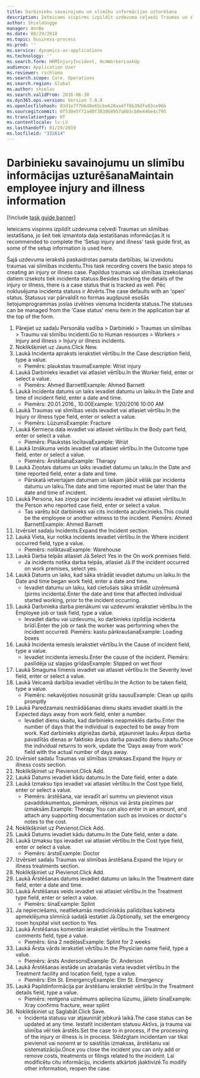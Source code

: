 ```yaml
---
title: Darbinieku savainojumu un slimību informācijas uzturēšana
description: Ieteicams vispirms izpildīt uzdevuma ceļvedi Traumas un slimības iestatīšana, jo šeit tiek izmantota daļa iestatīšanas informācijas.
author: ShielaSogge
manager: AnnBe
ms.date: 08/29/2018
ms.topic: business-process
ms.prod: ''
ms.service: dynamics-ax-applications
ms.technology: ''
ms.search.form: HRMInjuryIncident, HcmWorkerLookUp
audience: Application User
ms.reviewer: rschloma
ms.search.scope: Core, Operations
ms.search.region: Global
ms.author: shielas
ms.search.validFrom: 2016-06-30
ms.dyn365.ops.version: Version 7.0.0
ms.openlocfilehash: 03d1e7f7b648e65cbe628aa4ff8b39dfa03ce96b
ms.sourcegitcommit: 0f530e5f72a40f383868957a6b5cb0e446e4c795
ms.translationtype: HT
ms.contentlocale: lv-LV
ms.lasthandoff: 01/29/2019
ms.locfileid: "332614"
---
```

# <a name="maintain-employee-injury-and-illness-information"></a><span data-ttu-id="a0261-103">Darbinieku savainojumu un slimību informācijas uzturēšana</span><span class="sxs-lookup"><span data-stu-id="a0261-103">Maintain employee injury and illness information</span></span>

[!include [task guide banner](../../includes/task-guide-banner.md)]

<span data-ttu-id="a0261-104">Ieteicams vispirms izpildīt uzdevuma ceļvedi Traumas un slimības iestatīšana, jo šeit tiek izmantota daļa iestatīšanas informācijas.</span><span class="sxs-lookup"><span data-stu-id="a0261-104">It is recommended to complete the 'Setup injury and illness' task guide first, as some of the setup information is used here.</span></span> 



<span data-ttu-id="a0261-105">Šajā uzdevuma ierakstā paskaidrotas pamata darbības, lai izveidotu traumas vai slimības incidentu.</span><span class="sxs-lookup"><span data-stu-id="a0261-105">This task recording covers the basic steps to creating an injury or illness case.</span></span> <span data-ttu-id="a0261-106">Papildus traumas vai slimības izsekošanas datiem izsekots tiek incidenta statuss.</span><span class="sxs-lookup"><span data-stu-id="a0261-106">Besides tracking the details of the injury or illness, there is a case status that is tracked as well.</span></span>  <span data-ttu-id="a0261-107">Pēc noklusējuma incidenta statuss ir Atvērts.</span><span class="sxs-lookup"><span data-stu-id="a0261-107">The case defaults with an 'open' status.</span></span>  <span data-ttu-id="a0261-108">Statusus var pārvaldīt no formas augšpusē esošās lietojumprogrammas joslas izvēlnes vienuma Incidenta statuss.</span><span class="sxs-lookup"><span data-stu-id="a0261-108">The statuses can be managed from the 'Case status' menu item in the application bar at the top of the form.</span></span>

1. <span data-ttu-id="a0261-109">Pārejiet uz sadaļu Personāla vadība > Darbinieki > Traumas un slimības > Traumu vai slimību incidenti.</span><span class="sxs-lookup"><span data-stu-id="a0261-109">Go to Human resources > Workers > Injury and illness > Injury or illness incidents.</span></span>
2. <span data-ttu-id="a0261-110">Noklikšķiniet uz Jauns.</span><span class="sxs-lookup"><span data-stu-id="a0261-110">Click New.</span></span>
3. <span data-ttu-id="a0261-111">Laukā Incidenta apraksts ierakstiet vērtību.</span><span class="sxs-lookup"><span data-stu-id="a0261-111">In the Case description field, type a value.</span></span>
    * <span data-ttu-id="a0261-112">Piemērs: plaukstas trauma</span><span class="sxs-lookup"><span data-stu-id="a0261-112">Example:  Wrist injury</span></span>  
4. <span data-ttu-id="a0261-113">Laukā Darbinieks ievadiet vai atlasiet vērtību.</span><span class="sxs-lookup"><span data-stu-id="a0261-113">In the Worker field, enter or select a value.</span></span>
    * <span data-ttu-id="a0261-114">Piemērs: Ahmed Barnett</span><span class="sxs-lookup"><span data-stu-id="a0261-114">Example: Ahmed Barnett</span></span>  
5. <span data-ttu-id="a0261-115">Laukā Incidenta datums un laiks ievadiet datumu un laiku.</span><span class="sxs-lookup"><span data-stu-id="a0261-115">In the Date and time of incident field, enter a date and time.</span></span>
    * <span data-ttu-id="a0261-116">Piemērs: 20.01.2016., 10.00</span><span class="sxs-lookup"><span data-stu-id="a0261-116">Example:  1/20/2016 10:00 AM</span></span>  
6. <span data-ttu-id="a0261-117">Laukā Traumas vai slimības veids ievadiet vai atlasiet vērtību.</span><span class="sxs-lookup"><span data-stu-id="a0261-117">In the Injury or illness type field, enter or select a value.</span></span>
    * <span data-ttu-id="a0261-118">Piemērs: Lūzums</span><span class="sxs-lookup"><span data-stu-id="a0261-118">Example:  Fracture</span></span>  
7. <span data-ttu-id="a0261-119">Laukā Ķermeņa daļa ievadiet vai atlasiet vērtību.</span><span class="sxs-lookup"><span data-stu-id="a0261-119">In the Body part field, enter or select a value.</span></span>
    * <span data-ttu-id="a0261-120">Piemērs: Plaukstas locītava</span><span class="sxs-lookup"><span data-stu-id="a0261-120">Example:  Wrist</span></span>  
8. <span data-ttu-id="a0261-121">Laukā Iznākuma veids ievadiet vai atlasiet vērtību.</span><span class="sxs-lookup"><span data-stu-id="a0261-121">In the Outcome type field, enter or select a value.</span></span>
    * <span data-ttu-id="a0261-122">Piemērs: Ārstēšana</span><span class="sxs-lookup"><span data-stu-id="a0261-122">Example:  Therapy</span></span>  
9. <span data-ttu-id="a0261-123">Laukā Ziņotais datums un laiks ievadiet datumu un laiku.</span><span class="sxs-lookup"><span data-stu-id="a0261-123">In the Date and time reported field, enter a date and time.</span></span>
    * <span data-ttu-id="a0261-124">Pārskatā ietvertajam datumam un laikam jābūt vēlāk par incidenta datumu un laiku.</span><span class="sxs-lookup"><span data-stu-id="a0261-124">The date and time reported must be later than the date and time of incident.</span></span>  
10. <span data-ttu-id="a0261-125">Laukā Persona, kas ziņoja par incidentu ievadiet vai atlasiet vērtību.</span><span class="sxs-lookup"><span data-stu-id="a0261-125">In the Person who reported case field, enter or select a value.</span></span>
    * <span data-ttu-id="a0261-126">Tas varētu būt darbinieks vai cits incidenta aculiecinieks.</span><span class="sxs-lookup"><span data-stu-id="a0261-126">This could be the employee or another witness to the incident.</span></span>  <span data-ttu-id="a0261-127">Piemērs: Ahmed Barnett</span><span class="sxs-lookup"><span data-stu-id="a0261-127">Example: Ahmed Barnett</span></span>  
11. <span data-ttu-id="a0261-128">Izvērsiet sadaļu Incidents.</span><span class="sxs-lookup"><span data-stu-id="a0261-128">Expand the Incident section.</span></span>
12. <span data-ttu-id="a0261-129">Laukā Vieta, kur notika incidents ievadiet vērtību.</span><span class="sxs-lookup"><span data-stu-id="a0261-129">In the Where incident occurred field, type a value.</span></span>
    * <span data-ttu-id="a0261-130">Piemērs: noliktava</span><span class="sxs-lookup"><span data-stu-id="a0261-130">Example:  Warehouse</span></span>  
13. <span data-ttu-id="a0261-131">Laukā Darba telpās atlasiet Jā.</span><span class="sxs-lookup"><span data-stu-id="a0261-131">Select Yes in the On work premises field.</span></span>
    * <span data-ttu-id="a0261-132">Ja incidents notika darba telpās, atlasiet Jā.</span><span class="sxs-lookup"><span data-stu-id="a0261-132">If the incident occurred on work premises, select yes.</span></span>  
14. <span data-ttu-id="a0261-133">Laukā Datums un laiks, kad sāka strādāt ievadiet datumu un laiku.</span><span class="sxs-lookup"><span data-stu-id="a0261-133">In the Date and time began work field, enter a date and time.</span></span>
    * <span data-ttu-id="a0261-134">Ievadiet datumu un laiku, kad cietušais sāka strādāt uzņēmumā (pirms incidenta).</span><span class="sxs-lookup"><span data-stu-id="a0261-134">Enter the date and time that affected individual started working, prior to the incident occurring.</span></span>  
15. <span data-ttu-id="a0261-135">Laukā Darbinieka darba pienākumi vai uzdevumi ierakstiet vērtību.</span><span class="sxs-lookup"><span data-stu-id="a0261-135">In the Employee job or task field, type a value.</span></span>
    * <span data-ttu-id="a0261-136">Ievadiet darbu vai uzdevumu, ko darbinieks izpildīja incidenta brīdī.</span><span class="sxs-lookup"><span data-stu-id="a0261-136">Enter the job or task the worker was performing when the incident occurred.</span></span>  <span data-ttu-id="a0261-137">Piemērs: kastu pārkraušana</span><span class="sxs-lookup"><span data-stu-id="a0261-137">Example:  Loading boxes</span></span>  
16. <span data-ttu-id="a0261-138">Laukā Incidenta iemesls ierakstiet vērtību.</span><span class="sxs-lookup"><span data-stu-id="a0261-138">In the Cause of incident field, type a value.</span></span>
    * <span data-ttu-id="a0261-139">Ievadiet incidenta iemeslu.</span><span class="sxs-lookup"><span data-stu-id="a0261-139">Enter the cause of the incident.</span></span>  <span data-ttu-id="a0261-140">Piemērs: paslīdēja uz slapjas grīdas</span><span class="sxs-lookup"><span data-stu-id="a0261-140">Example:  Slipped on wet floor</span></span>  
17. <span data-ttu-id="a0261-141">Laukā Smaguma līmenis ievadiet vai atlasiet vērtību.</span><span class="sxs-lookup"><span data-stu-id="a0261-141">In the Severity level field, enter or select a value.</span></span>
18. <span data-ttu-id="a0261-142">Laukā Veicamā darbība ievadiet vērtību.</span><span class="sxs-lookup"><span data-stu-id="a0261-142">In the Action to be taken field, type a value.</span></span>
    * <span data-ttu-id="a0261-143">Piemērs: nekavējoties nosusināt grīdu sausu</span><span class="sxs-lookup"><span data-stu-id="a0261-143">Example:  Clean up spills promptly</span></span>  
19. <span data-ttu-id="a0261-144">Laukā Paredzamais nestrādāšanas dienu skaits ievadiet skaitli.</span><span class="sxs-lookup"><span data-stu-id="a0261-144">In the Expected days away from work field, enter a number.</span></span>
    * <span data-ttu-id="a0261-145">Ievadiet dienu skaitu, kad darbinieks neapmeklēs darbu.</span><span class="sxs-lookup"><span data-stu-id="a0261-145">Enter the number of days that the individual is expected to be away from work.</span></span>  <span data-ttu-id="a0261-146">Kad darbinieks atgriežas darbā, atjauniniet lauku Ārpus darba pavadītās dienas ar faktisko ārpus darba pavadīto dienu skaitu.</span><span class="sxs-lookup"><span data-stu-id="a0261-146">Once the individual returns to work, update the 'Days away from work' field with the actual number of days away.</span></span>  
20. <span data-ttu-id="a0261-147">Izvērsiet sadaļu Traumas vai slimības izmaksas.</span><span class="sxs-lookup"><span data-stu-id="a0261-147">Expand the Injury or illness costs section.</span></span>
21. <span data-ttu-id="a0261-148">Noklikšķiniet uz Pievienot.</span><span class="sxs-lookup"><span data-stu-id="a0261-148">Click Add.</span></span>
22. <span data-ttu-id="a0261-149">Laukā Datums ievadiet kādu datumu.</span><span class="sxs-lookup"><span data-stu-id="a0261-149">In the Date field, enter a date.</span></span>
23. <span data-ttu-id="a0261-150">Laukā Izmaksu tips ievadiet vai atlasiet vērtību.</span><span class="sxs-lookup"><span data-stu-id="a0261-150">In the Cost type field, enter or select a value.</span></span>
    * <span data-ttu-id="a0261-151">Piemērs: ārstēšana, var ievadīt arī summu un pievienot visus pavaddokumentus, piemēram, rēķinus vai ārsta piezīmes par izmaksām.</span><span class="sxs-lookup"><span data-stu-id="a0261-151">Example:  Therapy    You can also enter in an amount, and attach any supporting documentation such as invoices or doctor's notes to the cost.</span></span>  
24. <span data-ttu-id="a0261-152">Noklikšķiniet uz Pievienot.</span><span class="sxs-lookup"><span data-stu-id="a0261-152">Click Add.</span></span>
25. <span data-ttu-id="a0261-153">Laukā Datums ievadiet kādu datumu.</span><span class="sxs-lookup"><span data-stu-id="a0261-153">In the Date field, enter a date.</span></span>
26. <span data-ttu-id="a0261-154">Laukā Izmaksu tips ievadiet vai atlasiet vērtību.</span><span class="sxs-lookup"><span data-stu-id="a0261-154">In the Cost type field, enter or select a value.</span></span>
    * <span data-ttu-id="a0261-155">Piemērs: ārsts</span><span class="sxs-lookup"><span data-stu-id="a0261-155">Example: Doctor</span></span>  
27. <span data-ttu-id="a0261-156">Izvērsiet sadaļu Traumas vai slimības ārstēšana.</span><span class="sxs-lookup"><span data-stu-id="a0261-156">Expand the Injury or illness treatments section.</span></span>
28. <span data-ttu-id="a0261-157">Noklikšķiniet uz Pievienot.</span><span class="sxs-lookup"><span data-stu-id="a0261-157">Click Add.</span></span>
29. <span data-ttu-id="a0261-158">Laukā Ārstēšanas datums ievadiet datumu un laiku.</span><span class="sxs-lookup"><span data-stu-id="a0261-158">In the Treatment date field, enter a date and time.</span></span>
30. <span data-ttu-id="a0261-159">Laukā Ārstēšanas veids ievadiet vai atlasiet vērtību.</span><span class="sxs-lookup"><span data-stu-id="a0261-159">In the Treatment type field, enter or select a value.</span></span>
    * <span data-ttu-id="a0261-160">Piemērs: šina</span><span class="sxs-lookup"><span data-stu-id="a0261-160">Example:  Splint</span></span>  
31. <span data-ttu-id="a0261-161">Ja nepieciešams, neatliekamās medicīniskās palīdzības kabineta apmeklējuma slimnīcā sadaļā iestatiet Jā.</span><span class="sxs-lookup"><span data-stu-id="a0261-161">Optionally, set the emergency room hospital visit section to Yes.</span></span>
32. <span data-ttu-id="a0261-162">Laukā Ārstēšanas komentāri ierakstiet vērtību.</span><span class="sxs-lookup"><span data-stu-id="a0261-162">In the Treatment comments field, type a value.</span></span>
    * <span data-ttu-id="a0261-163">Piemērs: šina 2 nedēļas</span><span class="sxs-lookup"><span data-stu-id="a0261-163">Example:  Splint for 2 weeks</span></span>  
33. <span data-ttu-id="a0261-164">Laukā Ārsta vārds ierakstiet vērtību.</span><span class="sxs-lookup"><span data-stu-id="a0261-164">In the Physician name field, type a value.</span></span>
    * <span data-ttu-id="a0261-165">Piemērs: ārsts Andersons</span><span class="sxs-lookup"><span data-stu-id="a0261-165">Example:  Dr. Anderson</span></span>  
34. <span data-ttu-id="a0261-166">Laukā Ārstēšanas iestāde un atrašanās vieta ievadiet vērtību.</span><span class="sxs-lookup"><span data-stu-id="a0261-166">In the Treatment facility and location field, type a value.</span></span>
    * <span data-ttu-id="a0261-167">Piemērs: Elm St. Emergency</span><span class="sxs-lookup"><span data-stu-id="a0261-167">Example:  Elm St. Emergency</span></span>  
35. <span data-ttu-id="a0261-168">Laukā Papildinformācija par ārstēšanu ierakstiet vērtību.</span><span class="sxs-lookup"><span data-stu-id="a0261-168">In the Treatment details field, type a value.</span></span>
    * <span data-ttu-id="a0261-169">Piemērs: rentgena uznēmums apliecina lūzumu, jālieto šina</span><span class="sxs-lookup"><span data-stu-id="a0261-169">Example:  Xray confirms fracture, wear splint</span></span>  
36. <span data-ttu-id="a0261-170">Noklikšķiniet uz Saglabāt.</span><span class="sxs-lookup"><span data-stu-id="a0261-170">Click Save.</span></span>
    * <span data-ttu-id="a0261-171">Incidenta statusu var atjaunināt jebkurā laikā.</span><span class="sxs-lookup"><span data-stu-id="a0261-171">The case status can be updated at any time.</span></span>  <span data-ttu-id="a0261-172">Iestatīt incidentam statusu Aktīvs, ja trauma vai slimība vēl tiek ārstēts.</span><span class="sxs-lookup"><span data-stu-id="a0261-172">Set the case to in process, if the processing of the injury or illness is in process.</span></span>  <span data-ttu-id="a0261-173">Slēdzgtam incidentam var tikai pievienot vai noņemt ar to saistītās izmaksas, ārstēšanu vai sistematizāciju.</span><span class="sxs-lookup"><span data-stu-id="a0261-173">Once you close the incident you can only add or remove costs, treatments or filings related to the incident.</span></span>  <span data-ttu-id="a0261-174">Lai modificētu citu informāciju, incidents atkārtoti jāaktivizē.</span><span class="sxs-lookup"><span data-stu-id="a0261-174">To modify other information, reopen the case.</span></span>  

